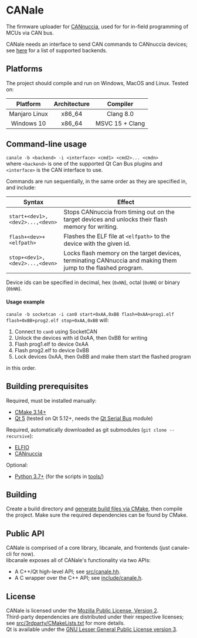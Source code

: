# CANale
The firmware uploader for [CANnuccia](https://github.com/UberLambda/CANnuccia),
used for for in-field programming of MCUs via CAN bus.  

CANale needs an interface to send CAN commands to CANnuccia devices; see [here](https://doc.qt.io/qt-5/qtcanbus-backends.html#can-bus-plugins) for a list of supported backends.

## Platforms
The project should compile and run on Windows, MacOS and Linux. Tested on:

Platform | Architecture | Compiler
:-------:|:------------:|:-------:|
Manjaro Linux | x86_64 | Clang 8.0
Windows 10 | x86_64 | MSVC 15 + Clang

## Command-line usage
`canale -b <backend> -i <interface> <cmd1> <cmd2>... <cmdn>`  
where `<backend>` is one of the supported Qt Can Bus plugins and `<interface>` is the CAN interface to use.

Commands are run sequentially, in the same order as they are specified in, and include:

Syntax | Effect
|-|-|
`start+<dev1>,<dev2>...,<devn>` | Stops CANnuccia from timing out on the target devices and unlocks their flash memory for writing.
`flash+<dev>+<elfpath>` | Flashes the ELF file at `<elfpath>` to the device with the given id.
`stop+<dev1>,<dev2>...,<devn>` | Locks flash memory on the target devices, terminating CANnuccia and making them jump to the flashed program.

Device ids can be specified in decimal, hex (`0xNN`), octal (`0oNN`) or binary (`0bNN`).

#### Usage example
`canale -b socketcan -i can0 start+0xAA,0xBB flash+0xAA+prog1.elf flash+0xBB+prog2.elf stop+0xAA,0xBB`
will:
1. Connect to `can0` using SocketCAN
2. Unlock the devices with id 0xAA, then 0xBB for writing
3. Flash prog1.elf to device 0xAA
4. Flash prog2.elf to device 0xBB
5. Lock devices 0xAA, then 0xBB and make them start the flashed program

in this order.

## Building prerequisites
Required, must be installed manually:
- [CMake 3.14+](https://cmake.org/)
- [Qt 5](https://qt.io/download) (tested on Qt 5.12+, needs the [Qt Serial Bus](https://doc.qt.io/qt-5/qtserialbus-index.html) module)

Required, automatically downloaded as git submodules (`git clone --recursive`):
- [ELFIO](https://github.com/serge1/ELFIO)
- [CANnuccia](https://github.com/UberLambda/CANnuccia)

Optional:
- [Python 3.7+](https://python.org) (for the scripts in [tools/](tools/))

## Building
Create a build directory and [generate build files via CMake](https://cmake.org/runningcmake/), then compile the project. Make sure the required dependencies can be found by CMake.

## Public API
CANale is comprised of a core library, libcanale, and frontends (just canale-cli for now).  
libcanale exposes all of CANale's functionality via two APIs:
- A C++/Qt high-level API; see [src/canale.hh](src/canale.hh).
- A C wrapper over the C++ API; see [include/canale.h](include/canale.h).

## License
CANale is licensed under the [Mozilla Public License, Version 2](LICENSE).  
Third-party dependencies are distributed under their respective licenses;
see [src/3rdparty/CMakeLists.txt](src/3rdparty/CMakeLists.txt) for more details.  
Qt is available under the [GNU Lesser General Public License version 3](http://www.gnu.org/licenses/lgpl-3.0.html#).
